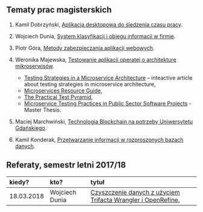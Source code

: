 ## Tematy prac magisterskich

1. Kamil Dobrzyński,
[Aplikacja desktopowa do śledzenia czasu pracy](https://github.com/kamdobrz/mgr).

1. Wojciech Dunia,
[System klasyfikacji i obiegu informacji w firmie](https://github.com/wdunia/magisterka).

1. Piotr Góra,
[Metody zabezpieczania aplikacji webowych](https://github.com/gorapiotr/mgr).

1. Weronika Majewska,
[Testowanie aplikacji operatej o architekturę mikroserwisów](https://github.com/wermajew/praca-magisterska).

    - [Testing Strategies in a
Microservice Architecture](https://martinfowler.com/articles/microservice-testing) – inteactive article about testing strategies in microservice architecture,
    - [Microservices Resource Guide](https://martinfowler.com/microservices),
    - [The Practical Test Pyramid](https://martinfowler.com/articles/practical-test-pyramid.html),
    - [Microservice Testing Practices in Public Sector Software Projects](https://aaltodoc.aalto.fi/bitstream/handle/123456789/26673/master_Huttunen_Joel_2017.pdf?sequence=1&isAllowed=y) - Master Thesis.

1. Maciej Marchwiński, [Technologia Blockchain na potrzeby Uniwersytetu Gdańskiego](https://github.com/KaKaril/Praca-Magisterska-Marchwinski).

1. Kamil Konderak, [Przetwarzanie informacji w rozproszonych bazach danych](https://github.com/kamilkonderak/praca-magisterska).

## Referaty, semestr letni 2017/18

| kiedy?     | kto?            | tytuł |
| :--------- | :-------------- | :---- |
| 18.03.2018 | Wojciech Dunia | [Czyszczenie danych z użyciem Trifacta Wrangler i OpenRefine.](https://github.com/wdunia/magisterka/blob/master/referaty/czyszczenie-danych/referat-czyszczenie-danych.adoc) |
